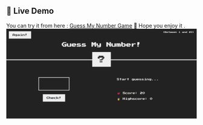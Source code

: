 ## 🔗 Live Demo

You can try it from here : [Guess My Number Game](https://abdelqadersafi.github.io/Guess-My-Number-Game/) 👾
Hope you enjoy it . 
![Guess My Number Screenshot](https://github.com/AbdelqaderSafi/Guess-My-Number-Game/blob/main/game%20photo.png)
